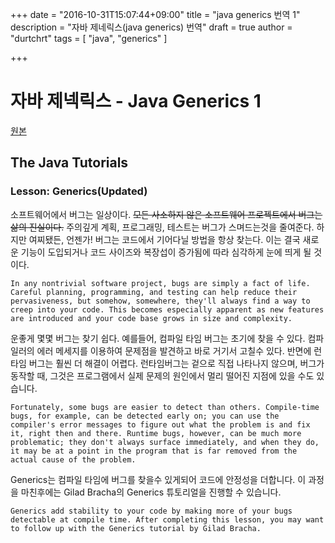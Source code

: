 +++
date = "2016-10-31T15:07:44+09:00"
title = "java generics 번역 1"
description = "자바 제네릭스(java generics) 번역"
draft = true
author = "durtchrt"
tags = [ "java", "generics" ]

+++

# 자바 제넥릭스 - Java Generics 1
    
[원본](https://docs.oracle.com/javase/tutorial/java/generics/index.html)

## The Java Tutorials

### Lesson: Generics(Updated)
소프트웨어에서 버그는 일상이다. ~~모든 사소하지 않은 소프트웨어 프로젝트에서 버그는 삶의 진실이다.~~ 주의깊게 계획, 프로그래밍, 테스트는 버그가 스며드는것을 줄여준다. 하지만 여찌됐든, 언젠가! 버그는 코드에서 기어다닐 방법을 항상 찾는다. 이는 결국 새로운 기능이 도입되거나 코드 사이즈와 복장섭이 증가됨에 따라 심각하게 눈에 띄게 될 것이다.

`In any nontrivial software project, bugs are simply a fact of life. Careful planning, programming, and testing can help reduce their pervasiveness, but somehow, somewhere, they'll always find a way to creep into your code. This becomes especially apparent as new features are introduced and your code base grows in size and complexity.`


운좋게 몇몇 버그는 찾기 쉽다. 예를들어, 컴파일 타임 버그는 초기에 찾을 수 있다. 컴파일러의 에러 메세지를 이용하여 문제점을 발견하고 바로 거기서 고칠수 있다. 반면에 런타임 버그는 훨씬 더 해결이 어렵다. 런타임버그는 겉으로 직접 나타나지 않으며, 버그가 동작할 때, 그것은 프로그램에서 실제 문제의 원인에서 멀리 떨어진 지점에 있을 수도 있습니다.

`Fortunately, some bugs are easier to detect than others. Compile-time bugs, for example, can be detected early on; you can use the compiler's error messages to figure out what the problem is and fix it, right then and there. Runtime bugs, however, can be much more problematic; they don't always surface immediately, and when they do, it may be at a point in the program that is far removed from the actual cause of the problem.`

Generics는 컴파일 타임에 버그를 찾을수 있게되어 코드에 안정성을 더합니다. 이 과정을 마친후에는 Gilad Bracha의 Generics 튜토리얼을 진행할 수 있습니다.

`Generics add stability to your code by making more of your bugs detectable at compile time. After completing this lesson, you may want to follow up with the Generics tutorial by Gilad Bracha.`
